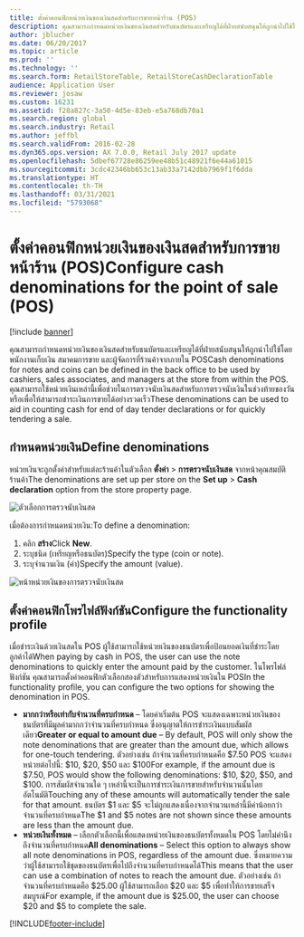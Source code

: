 ```yaml
---
title: ตั้งค่าคอนฟิกหน่วยเงินของเงินสดสำหรับการขายหน้าร้าน (POS)
description: คุณสามารถกำหนดหน่วยเงินของเงินสดสำหรับธนบัตรและเหรียญได้ที่ฝ่ายสนับสนุนให้ถูกนำไปใช้โดยพนักงานเก็บเงิน สมาคมการขาย และผู้จัดการที่ร้านค้าจากภายใน POS
author: jblucher
ms.date: 06/20/2017
ms.topic: article
ms.prod: ''
ms.technology: ''
ms.search.form: RetailStoreTable, RetailStoreCashDeclarationTable
audience: Application User
ms.reviewer: josaw
ms.custom: 16231
ms.assetid: f28a827c-3a50-4d5e-83eb-e5a768db70a1
ms.search.region: global
ms.search.industry: Retail
ms.author: jeffbl
ms.search.validFrom: 2016-02-28
ms.dyn365.ops.version: AX 7.0.0, Retail July 2017 update
ms.openlocfilehash: 5dbef67728e86259ee48b51c48921f6e44a61015
ms.sourcegitcommit: 3cdc42346bb653c13ab33a7142dbb7969f1f6dda
ms.translationtype: HT
ms.contentlocale: th-TH
ms.lasthandoff: 03/31/2021
ms.locfileid: "5793068"
---
```

# <a name="configure-cash-denominations-for-the-point-of-sale-pos"></a><span data-ttu-id="851ba-103">ตั้งค่าคอนฟิกหน่วยเงินของเงินสดสำหรับการขายหน้าร้าน (POS)</span><span class="sxs-lookup"><span data-stu-id="851ba-103">Configure cash denominations for the point of sale (POS)</span></span>

[!include [banner](includes/banner.md)]

<span data-ttu-id="851ba-104">คุณสามารถกำหนดหน่วยเงินของเงินสดสำหรับธนบัตรและเหรียญได้ที่ฝ่ายสนับสนุนให้ถูกนำไปใช้โดยพนักงานเก็บเงิน สมาคมการขาย และผู้จัดการที่ร้านค้าจากภายใน POS</span><span class="sxs-lookup"><span data-stu-id="851ba-104">Cash denominations for notes and coins can be defined in the back office to be used by cashiers, sales associates, and managers at the store from within the POS.</span></span> <span data-ttu-id="851ba-105">คุณสามารถใช้หน่วยเงินเหล่านี้เพื่อช่วยในการตรวจนับเงินสดสำหรับการตรวจนับเงินในช่วงท้ายของวันหรือเพื่อให้สามารถชำระเงินการขายได้อย่างรวดเร็ว</span><span class="sxs-lookup"><span data-stu-id="851ba-105">These denominations can be used to aid in counting cash for end of day tender declarations or for quickly tendering a sale.</span></span>

## <a name="define-denominations"></a><span data-ttu-id="851ba-106">กำหนดหน่วยเงิน</span><span class="sxs-lookup"><span data-stu-id="851ba-106">Define denominations</span></span>

<span data-ttu-id="851ba-107">หน่วยเงินจะถูกตั้งค่าสำหรับแต่ละร้านค้าในตัวเลือก **ตั้งค่า** \> **การตรวจนับเงินสด** จากหน้าคุณสมบัติร้านค้า</span><span class="sxs-lookup"><span data-stu-id="851ba-107">The denominations are set up per store on the **Set up** \> **Cash declaration** option from the store property page.</span></span>

![ตัวเลือกการตรวจนับเงินสด](./media/image1-denomination.png)

<span data-ttu-id="851ba-109">เมื่อต้องการกำหนดหน่วยเงิน:</span><span class="sxs-lookup"><span data-stu-id="851ba-109">To define a denomination:</span></span>

1. <span data-ttu-id="851ba-110">คลิก **สร้าง**</span><span class="sxs-lookup"><span data-stu-id="851ba-110">Click **New**.</span></span>
1. <span data-ttu-id="851ba-111">ระบุชนิด (เหรียญหรือธนบัตร)</span><span class="sxs-lookup"><span data-stu-id="851ba-111">Specify the type (coin or note).</span></span>
1. <span data-ttu-id="851ba-112">ระบุจำนวนเงิน (ค่า)</span><span class="sxs-lookup"><span data-stu-id="851ba-112">Specify the amount (value).</span></span>

![หน้าหน่วยเงินของการตรวจนับเงินสด](./media/image2-denomination.png)

## <a name="configure-the-functionality-profile"></a><span data-ttu-id="851ba-114">ตั้งค่าคอนฟิกโพรไฟล์ฟังก์ชัน</span><span class="sxs-lookup"><span data-stu-id="851ba-114">Configure the functionality profile</span></span>

<span data-ttu-id="851ba-115">เมื่อชำระเงินด้วยเงินสดใน POS ผู้ใช้สามารถใช้หน่วยเงินของธนบัตรเพื่อป้อนยอดเงินที่ชำระโดยลูกค้าได้</span><span class="sxs-lookup"><span data-stu-id="851ba-115">When paying by cash in POS, the user can use the note denominations to quickly enter the amount paid by the customer.</span></span> <span data-ttu-id="851ba-116">ในโพรไฟล์ฟังก์ชัน คุณสามารถตั้งค่าคอนฟิกตัวเลือกสองตัวสำหรับการแสดงหน่วยเงินใน POS</span><span class="sxs-lookup"><span data-stu-id="851ba-116">In the functionality profile, you can configure the two options for showing the denomination in POS.</span></span>

- <span data-ttu-id="851ba-117">**มากกว่าหรือเท่ากับจำนวนที่ครบกำหนด** – โดยค่าเริ่มต้น POS จะแสดงเฉพาะหน่วยเงินของธนบัตรที่มีมูลค่ามากกว่าจำนวนที่ครบกำหนด ซึ่งอนุญาตให้การชำระเงินแบบสัมผัสเดียว</span><span class="sxs-lookup"><span data-stu-id="851ba-117">**Greater or equal to amount due** – By default, POS will only show the note denominations that are greater than the amount due, which allows for one-touch tendering.</span></span> <span data-ttu-id="851ba-118">ตัวอย่างเช่น ถ้าจำนวนที่ครบกำหนดคือ $7.50 POS จะแสดงหน่วยต่อไปนี้: $10, $20, $50 และ $100</span><span class="sxs-lookup"><span data-stu-id="851ba-118">For example, if the amount due is $7.50, POS would show the following denominations: $10, $20, $50, and $100.</span></span> <span data-ttu-id="851ba-119">การสัมผัสจำนวนใด ๆ เหล่านี้จะเป็นการชำระเงินการขายสำหรับจำนวนนั้นโดยอัตโนมัติ</span><span class="sxs-lookup"><span data-stu-id="851ba-119">Touching any of these amounts will automatically tender the sale for that amount.</span></span> <span data-ttu-id="851ba-120">ธนบัตร $1 และ $5 จะไม่ถูกแสดงเนื่องจากจำนวนเหล่านี้มีค่าน้อยกว่าจำนวนที่ครบกำหนด</span><span class="sxs-lookup"><span data-stu-id="851ba-120">The $1 and $5 notes are not shown since these amounts are less than the amount due.</span></span>
- <span data-ttu-id="851ba-121">**หน่วยเงินทั้งหมด** – เลือกตัวเลือกนี้เพื่อแสดงหน่วยเงินของธนบัตรทั้งหมดใน POS โดยไม่คำนึงถึงจำนวนที่ครบกำหนด</span><span class="sxs-lookup"><span data-stu-id="851ba-121">**All denominations** – Select this option to always show all note denominations in POS, regardless of the amount due.</span></span> <span data-ttu-id="851ba-122">ซึ่งหมายความว่าผู้ใช้สามารถใช้ชุดของธนบัตรเพื่อไปถึงจำนวนที่ครบกำหนดได้</span><span class="sxs-lookup"><span data-stu-id="851ba-122">This means that the user can use a combination of notes to reach the amount due.</span></span> <span data-ttu-id="851ba-123">ตัวอย่างเช่น ถ้าจำนวนที่ครบกำหนดคือ $25.00 ผู้ใช้สามารถเลือก $20 และ $5 เพื่อทำให้การขายเสร็จสมบูรณ์</span><span class="sxs-lookup"><span data-stu-id="851ba-123">For example, if the amount due is $25.00, the user can choose $20 and $5 to complete the sale.</span></span>


[!INCLUDE[footer-include](../includes/footer-banner.md)]